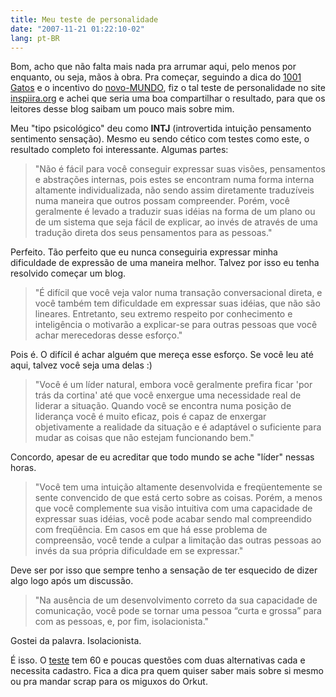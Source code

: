 ```yaml
---
title: Meu teste de personalidade
date: "2007-11-21 01:22:10-02"
lang: pt-BR
---
```


Bom, acho que não falta mais nada pra arrumar aqui, pelo menos por enquanto, ou seja, mãos à obra. Pra começar, seguindo a dica do [1001 Gatos](http://1001gatos.org/tipos-psicologicos-carl-jung-descubra-qual-e-o-seu/) e o incentivo do [novo-MUNDO](http://novo-mundo.org/log/2007/11/20/teste-de-personalidade-como-voce-e/), fiz o tal teste de personalidade no site [inspiira.org](http://www.inspiira.org/) e achei que seria uma boa compartilhar o resultado, para que os leitores desse blog saibam um pouco mais sobre mim.

Meu "tipo psicológico" deu como **INTJ** (introvertida intuição pensamento sentimento sensação). Mesmo eu sendo cético com testes como este, o resultado completo foi interessante. Algumas partes:

> "Não é fácil para você conseguir expressar suas visões, pensamentos e abstrações internas, pois estes se encontram numa forma interna altamente individualizada, não sendo assim diretamente traduzíveis numa maneira que outros possam compreender. Porém, você geralmente é levado a traduzir suas idéias na forma de um plano ou de um sistema que seja fácil de explicar, ao invés de através de uma tradução direta dos seus pensamentos para as pessoas."

Perfeito. Tão perfeito que eu nunca conseguiria expressar minha dificuldade de expressão de uma maneira melhor. Talvez por isso eu tenha resolvido começar um blog.

> "É difícil que você veja valor numa transação conversacional direta, e você também tem dificuldade em expressar suas idéias, que não são lineares. Entretanto, seu extremo respeito por conhecimento e inteligência o motivarão a explicar-se para outras pessoas que você achar merecedoras desse esforço."

Pois é. O difícil é achar alguém que mereça esse esforço. Se você leu até aqui, talvez você seja uma delas :)

> "Você é um líder natural, embora você geralmente prefira ficar 'por trás da cortina' até que você enxergue uma necessidade real de liderar a situação. Quando você se encontra numa posição de liderança você é muito eficaz, pois é capaz de enxergar objetivamente a realidade da situação e é adaptável o suficiente para mudar as coisas que não estejam funcionando bem."

Concordo, apesar de eu acreditar que todo mundo se ache "líder" nessas horas.

> "Você tem uma intuição altamente desenvolvida e freqüentemente se sente convencido de que está certo sobre as coisas. Porém, a menos que você complemente sua visão intuitiva com uma capacidade de expressar suas idéias, você pode acabar sendo mal compreendido com freqüência. Em casos em que há esse problema de compreensão, você tende a culpar a limitação das outras pessoas ao invés da sua própria dificuldade em se expressar."

Deve ser por isso que sempre tenho a sensação de ter esquecido de dizer algo logo após um discussão.

> "Na ausência de um desenvolvimento correto da sua capacidade de comunicação, você pode se tornar uma pessoa “curta e grossa” para com as pessoas, e, por fim, isolacionista."

Gostei da palavra. Isolacionista.

É isso. O [teste](http://www.inspiira.org/) tem 60 e poucas questões com duas alternativas cada e necessita cadastro. Fica a dica pra quem quiser saber mais sobre si mesmo ou pra mandar scrap para os miguxos do Orkut.
